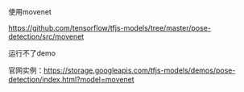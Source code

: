 使用movenet

https://github.com/tensorflow/tfjs-models/tree/master/pose-detection/src/movenet


运行不了demo


官网实例：https://storage.googleapis.com/tfjs-models/demos/pose-detection/index.html?model=movenet

